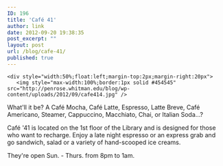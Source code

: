 ```yaml
---
ID: 196
title: 'Café 41'
author: link
date: 2012-09-20 19:38:35
post_excerpt: ""
layout: post
url: /blog/cafe-41/
published: true
---
```

 <div style="width:100%">
    
    <div style="width:50%;float:left;margin-top:2px;margin-right:20px">
       <img style="max-width:100%;border:1px solid #454545" src="http://penrose.whitman.edu/blog/wp-content/uploads/2012/09/cafe414.jpg" /> 
   </div>
  <p>
What'll it be? A Café Mocha, Café Latte, Espresso, Latte Breve, Café Americano, Steamer, Cappuccino, Macchiato, Chai, or Italian Soda...? </p>

<p>Café '41 is located on the 1st floor of the Library and is designed for those who want to recharge. Enjoy a late night espresso or an express grab and go sandwich, salad or a variety of hand-scooped ice creams.  </p><p>They're open Sun. - Thurs. from 8pm to 1am.
</p>


 <div style="clear:both"></div>
